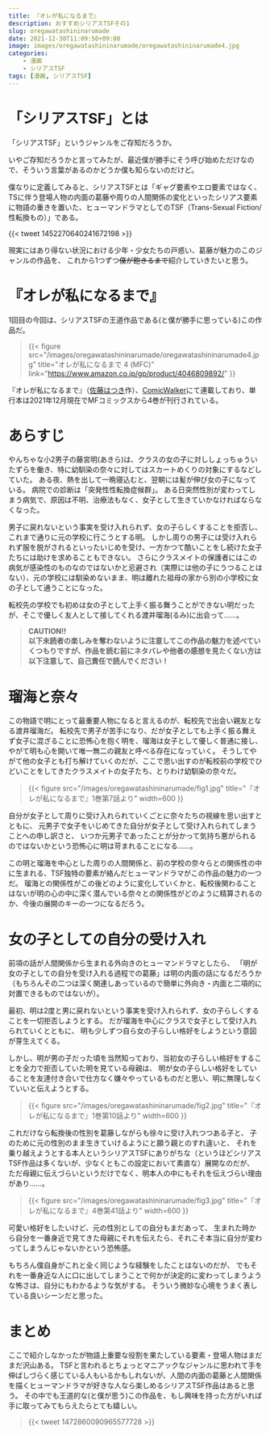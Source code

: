 ```yaml
---
title: 『オレが私になるまで』
description: おすすめシリアスTSFその1
slug: oregawatashininarumade
date: 2021-12-30T11:09:50+09:00
image: images/oregawatashininarumade/oregawatashininarumade4.jpg
categories:
    - 漫画
    - シリアスTSF
tags: [漫画, シリアスTSF]
---
```

# 「シリアスTSF」とは

「シリアスTSF」というジャンルをご存知だろうか。

いやご存知だろうかと言ってみたが、最近僕が勝手にそう呼び始めただけなので、そういう言葉があるのかどうか僕も知らないのだけど。

僕なりに定義してみると、シリアスTSFとは「ギャグ要素やエロ要素ではなく、TSに伴う登場人物の内面の葛藤や周りの人間関係の変化といったシリアス要素に物語の重きを置いた、ヒューマンドラマとしてのTSF（Trans-Sexual Fiction/性転換もの）」である。

{{< tweet 1452270640241672198 >}}

現実にはあり得ない状況における少年・少女たちの戸惑い、葛藤が魅力のこのジャンルの作品を、
これから1つずつ~~僕が飽きるまで~~紹介していきたいと思う。

# 『オレが私になるまで』
1回目の今回は、シリアスTSFの王道作品である(と僕が勝手に思っている)この作品だ。
>{{< figure
    src="/images/oregawatashininarumade/oregawatashininarumade4.jpg"
    title="オレが私になるまで 4 (MFC)"
    link="https://www.amazon.co.jp/gp/product/4046809892/"
>}}

『オレが私になるまで』（[佐藤はつき](https://twitter.com/hatukisu?s=20)作）、[ComicWalker](https://comic-walker.com/contents/detail/KDCW_MF00000120010000_68/)にて連載しており、単行本は2021年12月現在でMFコミックスから4巻が刊行されている。

# あらすじ
やんちゃな小2男子の藤宮明(あきら)は、クラスの女の子に対ししょっちゅういたずらを働き、特に幼馴染の奈々に対してはスカートめくりの対象にするなどしていた。
ある夜、熱を出して一晩寝込むと、翌朝には髪が伸び女の子になっている。
病院での診断は「突発性性転換症候群」。
ある日突然性別が変わってしまう病気で、原因は不明、治療法もなく、女子として生きていかなければならなくなった。

男子に戻れないという事実を受け入れられず、女の子らしくすることを拒否し、これまで通りに元の学校に行こうとする明。
しかし周りの男子には受け入れられず服を脱がされるといったいじめを受け、一方かつて酷いことをし続けた女子たちには助けを求めることもできない。
さらにクラスメイトの保護者にはこの病気が感染性のものなのではないかと忌避され（実際には他の子にうつることはない）、元の学校には馴染めないまま、明は離れた祖母の家から別の小学校に女の子として通うことになった。

転校先の学校でも初めは女の子として上手く振る舞うことができない明だったが、そこで優しく友人として接してくれる渡井瑠海(るみ)に出会って……。


>**CAUTION!!**  
>**以下未読者の楽しみを奪わないように注意してこの作品の魅力を述べていくつもりですが、作品を読む前にネタバレや他者の感想を見たくない方は以下注意して、自己責任で読んでください！**


# 瑠海と奈々
この物語で明にとって最重要人物になると言えるのが、転校先で出会い親友となる渡井瑠海だ。
転校先で男子が苦手になり、だが女子としても上手く振る舞えず女子に混ざることに恐怖心を抱く明を、瑠海は女子として優しく普通に接し、やがて明も心を開いて唯一無二の親友と呼べる存在になっていく。
そうしてやがて他の女子とも打ち解けていくのだが、ここで思い出すのが転校前の学校でひどいことをしてきたクラスメイトの女子たち、とりわけ幼馴染の奈々だ。
>{{< figure
    src="/images/oregawatashininarumade/fig1.jpg"
    title="『オレが私になるまで』1巻第7話より"
    width=600
>}}

自分が女子として周りに受け入れられていくごとに奈々たちの視線を思い出すとともに、
元男子で女子をいじめてきた自分が女子として受け入れられてしまうことへの申し訳さと、
いつか元男子であったことが分かって気持ち悪がられるのではないかという恐怖心に明は苛まれることになる……。

この明と瑠海を中心とした周りの人間関係と、前の学校の奈々らとの関係性の中に生まれる、TSF独特の要素が絡んだヒューマンドラマがこの作品の魅力の一つだ。
瑠海との関係性がこの後どのように変化していくかと、転校後関わることはないが明の心の中に深く潜んでいる奈々との関係性がどのように精算されるのか、今後の展開のキーの一つになるだろう。

# 女の子としての自分の受け入れ
前項の話が人間関係から生まれる外向きのヒューマンドラマとしたら、
「明が女の子としての自分を受け入れる過程での葛藤」は明の内面の話になるだろうか（もちろんその二つは深く関連しあっているので簡単に外向き・内面と二項的に対置できるものではないが）。

最初、明は2度と男に戻れないという事実を受け入れられず、女の子らしくすることを一切拒否しようとする。
だが瑠海を中心にクラスで女子として受け入れられていくとともに、
明も少しずつ自ら女の子らしい格好をしようという意図が芽生えてくる。

しかし、明が男の子だった頃を当然知っており、当初女の子らしい格好をすることを全力で拒否していた明を見ている母親は、
明が女の子らしい格好をしていることを友達付き合いで仕方なく嫌々やっているものだと思い、明に無理しなくていいと伝えようとする。

>{{< figure
     src="/images/oregawatashininarumade/fig2.jpg"
     title="『オレが私になるまで』1巻第10話より"
     width=600
>}}

これだけなら転換後の性別を葛藤しながらも徐々に受け入れつつある子と、
子のために元の性別のまま生きていけるようにと願う親とのすれ違いと、
それを乗り越えようとする本人というシリアスTSFにありがちな（というほどシリアスTSF作品は多くないが、少なくともこの設定において素直な）展開なのだが、
ただ母親に伝えづらいというだけでなく、明本人の中にもそれを伝えづらい理由があり……。

>{{< figure
     src="/images/oregawatashininarumade/fig3.jpg"
     title="『オレが私になるまで』4巻第41話より"
     width=600
>}}

可愛い格好をしたいけど、元の性別としての自分もまだあって、
生まれた時から自分を一番身近で見てきた母親にそれを伝えたら、それこそ本当に自分が変わってしまうんじゃないかという恐怖感。

もちろん僕自身がこれと全く同じような経験をしたことはないのだが、
でもそれを一番身近な人に口に出してしまうことで何かが決定的に変わってしまうような怖さは、自分にもわかるような気がする。
そういう微妙な心境をうまく表している良いシーンだと思った。

# まとめ
ここで紹介しなかったが物語上重要な役割を果たしている要素・登場人物はまだまだ沢山ある。
TSFと言われるとちょっとマニアックなジャンルに思われて手を伸ばしづらく感じている人もいるかもしれないが、人間の内面の葛藤と人間関係を描くヒューマンドラマが好きな人なら楽しめるシリアスTSF作品はあると思う。
その中でも王道的な(と僕が思う)この作品を、もし興味を持った方がいれば手に取ってみてもらえたらとても嬉しい。

>{{< tweet 1472860090965577728 >}}

